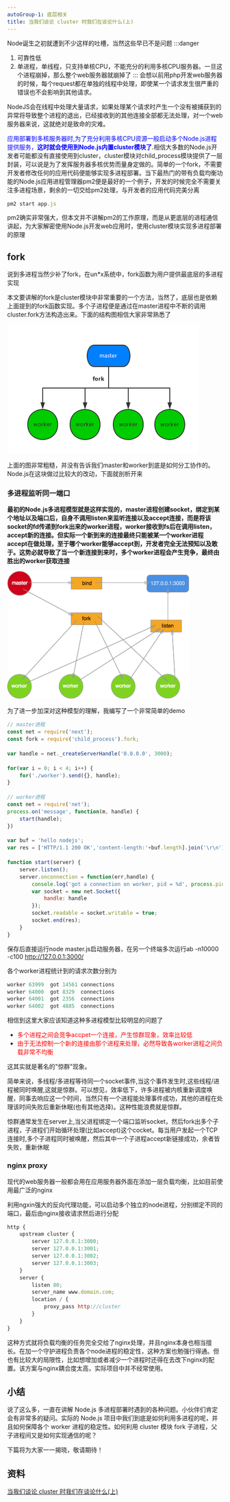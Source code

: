 ```yaml
---
autoGroup-1: 底层相关
title: 当我们谈论 cluster 时我们在谈论什么(上)
---
```

Node诞生之初就遭到不少这样的吐槽，当然这些早已不是问题
:::danger
1. 可靠性低
2. 单进程，单线程，只支持单核CPU，不能充分的利用多核CPU服务器。一旦这个进程崩掉，那么整个web服务器就崩掉了
:::
会想以前用php开发web服务器的时候，每个request都在单独的线程中处理，即使某一个请求发生很严重的错误也不会影响到其他请求。

NodeJS会在线程中处理大量请求，如果处理某个请求时产生一个没有被捕获到的异常将导致整个进程的退出，已经接收到的其他连接全部都无法处理，对一个web服务器来说，这就绝对是致命的灾难。

<span style="color: blue">应用部署到多核服务器时,为了充分利用多核CPU资源一般启动多个Node.js进程提供服务，**这时就会使用到Node.js内置cluster模块了**</span>.相信大多数的Node.js开发者可能都没有直接使用到cluster，cluster模块对child_process模块提供了一层封装，可以说是为了发挥服务器多核优势而量身定做的。简单的一个fork，不需要开发者修改任何的应用代码便能够实现多进程部署。当下最热门的带有负载均衡功能的Node.js应用进程管理器pm2便是最好的一个例子，开发的时候完全不需要关注多进程场景，剩余的一切交给pm2处理，与开发者的应用代码完美分离

```js
pm2 start app.js
```
pm2确实非常强大，但本文并不讲解pm2的工作原理，而是从更底层的进程通信讲起，为大家解密使用Node.js开发web应用时，使用cluster模块实现多进程部署的原理

## fork
说到多进程当然少补了fork，在un*x系统中，fork函数为用户提供最底层的多进程实现

本文要讲解的fork是cluster模块中非常重要的一个方法，当然了，底层也是依赖上面提到的fork函数实现。多个子进程便是通过在master进程中不断的调用cluster.fork方法构造出来。下面的结构图相信大家非常熟悉了

![fork](./images/TB1XNnNJVXXXXanXpXXQzA.9VXX-447-300.png)

上面的图非常粗糙，并没有告诉我们master和worker到底是如何分工协作的。Node.js在这块做过比较大的改动，下面就剖析开来

### 多进程监听同一端口
**最初的Node.js多进程模型就是这样实现的，master进程创建socket，绑定到某个地址以及端口后，自身不调用listen来监听连接以及accept连接，而是将该socket的fd传递到fork出来的worker进程，worker接收到fs后在调用listen，accept新的连接。但实际一个新到来的连接最终只能被某一个worker进程accept在做处理，至于哪个worker能够accept到，开发者完全无法预知以及敢于。这势必就导致了当一个新连接到来时，多个worker进程会产生竞争，最终由胜出的worker获取连接**

![多进程竞争](./images/TB1bexvKpXXXXaMXXXX3GwW0VXX-426-298.png)

为了进一步加深对这种模型的理解，我编写了一个非常简单的demo
```js
// master进程
const net = require('next');
const fork = require('child_process').fork;

var handle = net._createServerHandle('0.0.0.0', 3000);

for(var i = 0; i < 4; i++) {
    for('./worker').send({}, handle);
}

// worker进程
const net = require('net');
process.on('message', function(m, handle) {
    start(handle);
})

var buf = 'hello nodejs';
var res = ['HTTP/1.1 200 OK','content-length:'+buf.length].join('\r\n')+'\r\n\r\n'+buf;

function start(server) {
    server.listen();
    server.onconnection = function(err,handle) {
        console.log('got a connection on worker, pid = %d', process.pid);
        var socket = new net.Socket({
            handle: handle
        });
        socket.readable = socket.writable = true;
        socket.end(res);
    }
}
```
保存后直接运行node master.js启动服务器，在另一个终端多次运行ab -n10000 -c100 http://127.0.0.1:3000/

各个worker进程统计到的请求次数分别为
```js
worker 63999  got 14561 connections
worker 64000  got 8329  connections
worker 64001  got 2356  connections
worker 64002  got 4885  connections
```
相信到这里大家应该知道这种多进程模型比较明显的问题了
- <span style="color: red">多个进程之间会竞争accpet一个连接，产生惊群现象，效率比较低</span>
- <span style="color: red">由于无法控制一个新的连接由那个进程来处理，必然导致各worker进程之间负载非常不均衡</span>

这其实就是著名的"惊群"现象。

简单来说，多线程/多进程等待同一个socket事件,当这个事件发生时,这些线程/进程被同时唤醒,这就是惊群。可以想见，效率低下，许多进程被内核重新调度唤醒，同事去响应这一个时间，当然只有一个进程能处理事件成功，其他的进程在处理该时间失败后重新休眠(也有其他选择)。这种性能浪费就是惊群。

惊群通常发生在server上,当父进程绑定一个端口监听socket，然后fork出多个子进程，子进程们开始循环处理(比如accept)这个cocket。每当用户发起一个TCP连接时,多个子进程同时被唤醒，然后其中一个子进程accept新链接成功，余者皆失败，重新休眠

### nginx proxy
现代的web服务器一般都会用在应用服务器外面在添加一层负载均衡，比如目前使用最广泛的nginx

利用ngxin强大的反向代理功能，可以启动多个独立的node进程，分别绑定不同的端口，最后由nginx接收请求然后进行分配
```js
http {
    upstream cluster {
        server 127.0.0.1:3000;
        server 127.0.0.1:3001;
        server 127.0.0.1:3002;
        server 127.0.0.1:3003;
    }
    server {
        listen 80;
        server_name www.domain.com;
        location / {
            proxy_pass http://cluster
        }
    }
}
```
这种方式就将负载均衡的任务完全交给了nginx处理，并且nginx本身也相当擅长。在加一个守护进程负责各个node进程的稳定性，这种方案也勉强行得通。但也有比较大的局限性，比如想增加或者减少一个进程时还得在去改下nginx的配置。该方案与nginx耦合度太高，实际项目中并不经常使用。

## 小结
说了这么多，一直在讲解 Node.js 多进程部署时遇到的各种问题。小伙伴们肯定会有非常多的疑问。实际的 Node.js 项目中我们到底是如何利用多进程的呢，并且如何保障各个 worker 进程的稳定性。如何利用 cluster 模块 fork 子进程，父子进程间又是如何实现通信的呢？

下篇将为大家一一揭晓，敬请期待！

## 资料
[当我们谈论 cluster 时我们在谈论什么(上)](https://fed.taobao.org/blog/taofed/do71ct/nodejs-cluster/)